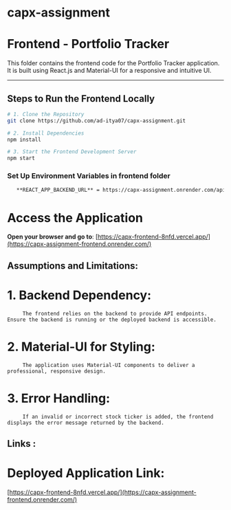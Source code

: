 # capx-assignment

# Frontend - Portfolio Tracker

This folder contains the frontend code for the Portfolio Tracker application. It is built using React.js and Material-UI for a responsive and intuitive UI.

---

## Steps to Run the Frontend Locally

```bash
# 1. Clone the Repository
git clone https://github.com/ad-itya07/capx-assignment.git

# 2. Install Dependencies
npm install

# 3. Start the Frontend Development Server
npm start
```
### Set Up Environment Variables in frontend folder
```bash
   **REACT_APP_BACKEND_URL** = https://capx-assignment.onrender.com/api/stocks
```

# Access the Application
   **Open your browser and go to**:
      [https://capx-frontend-8nfd.vercel.app/](https://capx-assignment-frontend.onrender.com/)
      
## Assumptions and Limitations:
   # 1. Backend Dependency:
         The frontend relies on the backend to provide API endpoints. Ensure the backend is running or the deployed backend is accessible.

   # 2. Material-UI for Styling:
         The application uses Material-UI components to deliver a professional, responsive design.

   # 3. Error Handling:
         If an invalid or incorrect stock ticker is added, the frontend displays the error message returned by the backend.
## Links :

# Deployed Application Link:
[https://capx-frontend-8nfd.vercel.app/](https://capx-assignment-frontend.onrender.com/)



